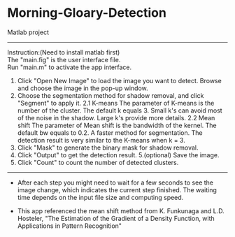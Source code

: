 # Morning-Gloary-Detection
Matlab project

****************************************
Instruction:(Need to install matlab first)  
The "main.fig" is the user interface file.  
Run "main.m" to activate the app interface.  

1. Click "Open New Image" to load the image you want to detect. Browse and choose the image in the pop-up window.
2. Choose the segmentation method for shadow removal, and click "Segment" to apply it.
	2.1 K-means
		The parameter of K-means is the number of the cluster. The default k equals 3.
		Small k's can avoid most of the noise in the shadow. Large k's provide more details.
	2.2 Mean shift
		The parameter of Mean shift is the bandwidth of the kernel. The default bw equals to 0.2.
		A faster method for segmentation. The detection result is very similar to the K-means when k = 3.
3. Click "Mask" to generate the binary mask for shadow removal.
4. Click "Output" to get the detection result.
5.(optional) Save the image.
6. Click "Count" to count the number of detected clusters.
****************************************


* After each step you might need to wait for a few seconds to see the image change, which indicates the current step finished. 
  The waiting time depends on the input file size and computing speed.

* This app referenced the mean shift method from K. Funkunaga and L.D. Hosteler, 
  "The Estimation of the Gradient of a Density Function, with Applications in Pattern Recognition"
